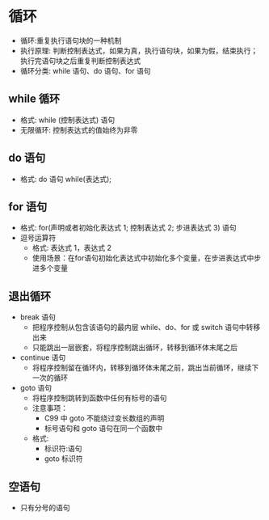 # 循环

- 循环:重复执行语句块的一种机制
- 执行原理: 判断控制表达式，如果为真，执行语句块，如果为假，结束执行；执行完语句块之后重复判断控制表达式
- 循环分类: while 语句、do 语句、for 语句

## while 循环

- 格式: while (控制表达式) 语句
- 无限循环: 控制表达式的值始终为非零

## do 语句

- 格式: do 语句 while(表达式);

## for 语句

- 格式: for(声明或者初始化表达式 1; 控制表达式 2; 步进表达式 3) 语句
- 逗号运算符
  - 格式: 表达式 1，表达式 2
  - 使用场景：在for语句初始化表达式中初始化多个变量，在步进表达式中步进多个变量

## 退出循环

- break 语句
  - 把程序控制从包含该语句的最内层 while、do、for 或 switch 语句中转移出来
  - 只能跳出一层嵌套，将程序控制跳出循环，转移到循环体末尾之后
- continue 语句
  - 将程序控制留在循环内，转移到循环体末尾之前，跳出当前循环，继续下一次的循环
- goto 语句
  - 将程序控制跳转到函数中任何有标号的语句
  - 注意事项：
    - C99 中 goto 不能绕过变长数组的声明
    - 标号语句和 goto 语句在同一个函数中
  - 格式:
    - 标识符:语句
    - goto 标识符

## 空语句

- 只有分号的语句

